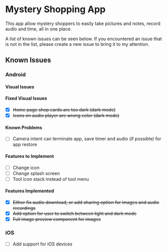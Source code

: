 # Mystery Shopping App
This app allow mystery shoppers to easily take pictures and notes, record audio and time,
all in one place.

A list of known issues can be seen below. If you encountered an issue that is not in the
list, please create a new issue to bring it to my attention.


## Known Issues

### Android
#### Visual Issues

#### Fixed Visual Issues
- [x] ~~Home page shop cards are too dark (dark mode)~~
- [x] ~~Icons on audio player are wrong color (dark mode)~~

#### Known Problems
 - [ ] Camera intent can terminate app, save timer and audio (if possible) for app restore

#### Features to Implement
- [ ] Change icon
- [ ] Change splash screen
- [ ] Tool icon stack instead of tool menu

#### Features Implemented
- [x] ~~Either fix audio download, or add sharing option for images and audio recordings~~
- [x] ~~Add option for user to switch between light and dark mode~~
- [x] ~~Full image preview component for images~~

### iOS
- [ ] Add support for iOS devices
